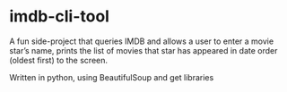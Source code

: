 # imdb-cli-tool
<p>A fun side-project that queries IMDB and allows a user to enter a movie star’s name, prints the list of movies that star has appeared in date order (oldest first) to the screen.</p>
<p>Written in python, using BeautifulSoup and get libraries</p>
